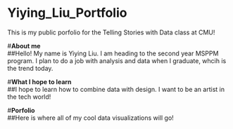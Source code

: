 # Yiying_Liu_Portfolio
This is my public porfolio for the Telling Stories with Data class at CMU!

#**About me**  
##Hello! My name is Yiying Liu. I am heading to the second year MSPPM program. I plan to do a job with analysis and data when I graduate, whcih is the trend today. 

#**What I hope to learn**  
##I hope to learn how to combine data with design. I want to be an artist in the tech world!

#**Porfolio**  
##Here is where all of my cool data visualizations will go!



